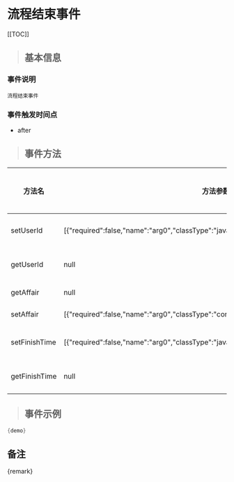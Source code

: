 # 流程结束事件

[[TOC]]

>## 基本信息

### 事件说明
```text
流程结束事件
```

### 事件触发时间点
- after

>## 事件方法

方法名 | 方法参数 | 方法返回值 | 版本 | 参数描述
 --- | --- | --- | --- | --- 
setUserId|[{"required":false,"name":"arg0","classType":"java.lang.Long"}]|void|设置处理人 ID
getUserId|null|java.lang.Long|获取处理人 ID
getAffair|null|com.seeyon.ctp.common.po.affair.CtpAffair|获取Affair
setAffair|[{"required":false,"name":"arg0","classType":"com.seeyon.ctp.common.po.affair.CtpAffair"}]|void|设置Affair
setFinishTime|[{"required":false,"name":"arg0","classType":"java.util.Date"}]|void|当前处理时间
getFinishTime|null|java.util.Date|获取完成时间


> ## 事件示例

```java
{demo}
```

## 备注
{remark}